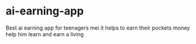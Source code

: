 # ai-earning-app
Best ai earning app for teenagers mei it helps to earn their pockets money help him learn and earn a living 
